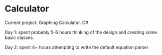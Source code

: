 # Calculator
Current project. Graphing Calculator. C#

Day 1: spent probably 5-6 hours thinking of the design and creating some basic classes.

Day 2: spent 4~ hours attempting to write the default equation parser